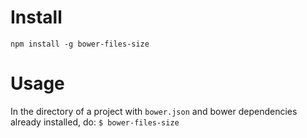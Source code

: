 # Install

`npm install -g bower-files-size`

# Usage

In the directory of a project with `bower.json` and bower dependencies already installed, do:
`$ bower-files-size`